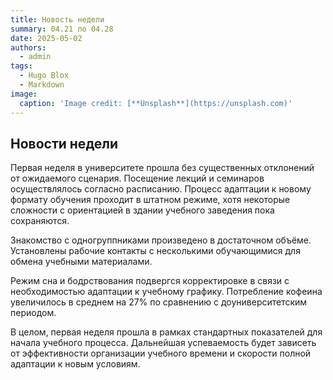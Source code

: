 ```yaml
---
title: Новость недели 
summary: 04.21 по 04.28
date: 2025-05-02
authors:
  - admin
tags:
  - Hugo Blox
  - Markdown
image:
  caption: 'Image credit: [**Unsplash**](https://unsplash.com)'
---
```


## Новости недели 

Первая неделя в университете прошла без существенных отклонений от ожидаемого сценария. Посещение лекций и семинаров осуществлялось согласно расписанию. Процесс адаптации к новому формату обучения проходит в штатном режиме, хотя некоторые сложности с ориентацией в здании учебного заведения пока сохраняются.

Знакомство с одногруппниками произведено в достаточном объёме. Установлены рабочие контакты с несколькими обучающимися для обмена учебными материалами.

Режим сна и бодрствования подвергся корректировке в связи с необходимостью адаптации к учебному графику. Потребление кофеина увеличилось в среднем на 27% по сравнению с доуниверситетским периодом.

В целом, первая неделя прошла в рамках стандартных показателей для начала учебного процесса. Дальнейшая успеваемость будет зависеть от эффективности организации учебного времени и скорости полной адаптации к новым условиям.


